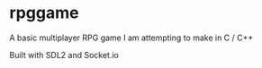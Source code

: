 # rpggame
A basic multiplayer RPG game I am attempting to make in C / C++

Built with SDL2 and Socket.io
